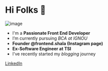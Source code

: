 # Hi Folks 👋

![image](https://media-exp1.licdn.com/dms/image/C5603AQFDOiY-yy66IQ/profile-displayphoto-shrink_800_800/0/1634569925842?e=1641427200&v=beta&t=R-MPkNaX_rWh6Er85zliDGXd7SscVETryNFgY2wPoHg)

- I'm a **Passionate Front End Developer**
- I’m currently pursuing *BCA at IGNOU* 
- **Founder @frontend.shala (Instagram page)**
- **Ex-Software Engineer at TSI**
- I've recently started my *blogging* journey

[LinkedIn](https://www.linkedin.com/in/divya-reddy-58025a12b/)
